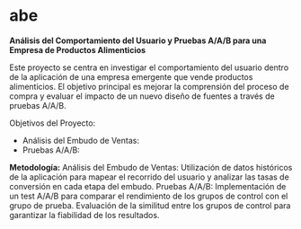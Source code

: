# abe

**Análisis del Comportamiento del Usuario y Pruebas A/A/B para una Empresa de Productos Alimenticios**

Este proyecto se centra en investigar el comportamiento del usuario dentro de la aplicación de una empresa emergente que vende productos alimenticios. El objetivo principal es mejorar la comprensión del proceso de compra y evaluar el impacto de un nuevo diseño de fuentes a través de pruebas A/A/B.

Objetivos del Proyecto:
- Análisis del Embudo de Ventas:
- Pruebas A/A/B:

**Metodología:**
Análisis del Embudo de Ventas: Utilización de datos históricos de la aplicación para mapear el recorrido del usuario y analizar las tasas de conversión en cada etapa del embudo.
Pruebas A/A/B: Implementación de un test A/A/B para comparar el rendimiento de los grupos de control con el grupo de prueba. Evaluación de la similitud entre los grupos de control para garantizar la fiabilidad de los resultados.


